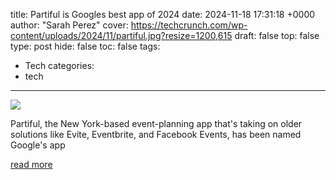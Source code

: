 title: Partiful is Googles best app of 2024
date: 2024-11-18 17:31:18 +0000
author: "Sarah Perez"
cover: https://techcrunch.com/wp-content/uploads/2024/11/partiful.jpg?resize=1200,615
draft: false
top: false
type: post
hide: false
toc: false
tags:
  - Tech
categories:
  - tech
---

![](https://techcrunch.com/wp-content/uploads/2024/11/partiful.jpg?resize=1200,615)

Partiful, the New York-based event-planning app that's taking on older solutions like Evite, Eventbrite, and Facebook Events, has been named Google's app

[read more](https://techcrunch.com/2024/11/18/partiful-is-googles-best-app-of-2024/)
